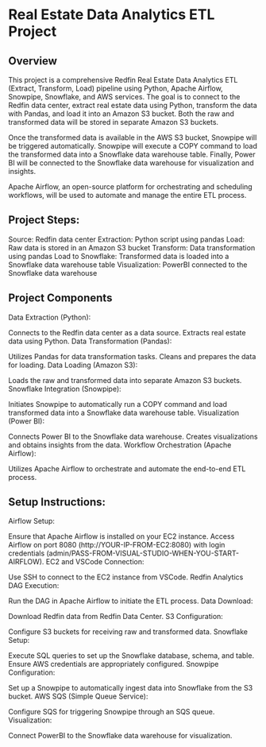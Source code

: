 # Real Estate Data Analytics ETL Project

## Overview
This project is a comprehensive Redfin Real Estate Data Analytics ETL (Extract, Transform, Load) pipeline using Python, Apache Airflow, Snowpipe, Snowflake, and AWS services. The goal is to connect to the Redfin data center, extract real estate data using Python, transform the data with Pandas, and load it into an Amazon S3 bucket. Both the raw and transformed data will be stored in separate Amazon S3 buckets.

Once the transformed data is available in the AWS S3 bucket, Snowpipe will be triggered automatically. Snowpipe will execute a COPY command to load the transformed data into a Snowflake data warehouse table. Finally, Power BI will be connected to the Snowflake data warehouse for visualization and insights.

Apache Airflow, an open-source platform for orchestrating and scheduling workflows, will be used to automate and manage the entire ETL process.

## Project Steps:

Source: Redfin data center
Extraction: Python script using pandas
Load: Raw data is stored in an Amazon S3 bucket
Transform: Data transformation using pandas
Load to Snowflake: Transformed data is loaded into a Snowflake data warehouse table
Visualization: PowerBI connected to the Snowflake data warehouse


## Project Components
Data Extraction (Python):

Connects to the Redfin data center as a data source.
Extracts real estate data using Python.
Data Transformation (Pandas):

Utilizes Pandas for data transformation tasks.
Cleans and prepares the data for loading.
Data Loading (Amazon S3):

Loads the raw and transformed data into separate Amazon S3 buckets.
Snowflake Integration (Snowpipe):

Initiates Snowpipe to automatically run a COPY command and load transformed data into a Snowflake data warehouse table.
Visualization (Power BI):

Connects Power BI to the Snowflake data warehouse.
Creates visualizations and obtains insights from the data.
Workflow Orchestration (Apache Airflow):

Utilizes Apache Airflow to orchestrate and automate the end-to-end ETL process.

## Setup Instructions:
Airflow Setup:

Ensure that Apache Airflow is installed on your EC2 instance.
Access Airflow on port 8080 (http://YOUR-IP-FROM-EC2:8080) with login credentials (admin/PASS-FROM-VISUAL-STUDIO-WHEN-YOU-START-AIRFLOW).
EC2 and VSCode Connection:

Use SSH to connect to the EC2 instance from VSCode.
Redfin Analytics DAG Execution:

Run the DAG in Apache Airflow to initiate the ETL process.
Data Download:

Download Redfin data from Redfin Data Center.
S3 Configuration:

Configure S3 buckets for receiving raw and transformed data.
Snowflake Setup:

Execute SQL queries to set up the Snowflake database, schema, and table.
Ensure AWS credentials are appropriately configured.
Snowpipe Configuration:

Set up a Snowpipe to automatically ingest data into Snowflake from the S3 bucket.
AWS SQS (Simple Queue Service):

Configure SQS for triggering Snowpipe through an SQS queue.
Visualization:

Connect PowerBI to the Snowflake data warehouse for visualization.

